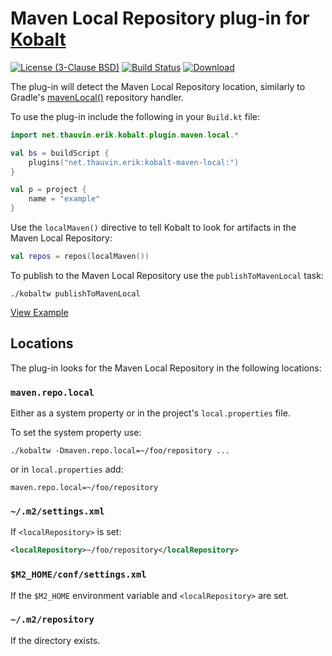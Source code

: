 # Maven Local Repository plug-in for [Kobalt](http://beust.com/kobalt/home/index.html)

[![License (3-Clause BSD)](https://img.shields.io/badge/license-BSD%203--Clause-blue.svg?style=flat-square)](http://opensource.org/licenses/BSD-3-Clause) [![Build Status](https://travis-ci.org/ethauvin/kobalt-maven-local.svg?branch=master)](https://travis-ci.org/ethauvin/kobalt-maven-local) [![Download](https://api.bintray.com/packages/ethauvin/maven/kobalt-maven-local/images/download.svg) ](https://bintray.com/ethauvin/maven/kobalt-maven-local/_latestVersion)

The plug-in will detect the Maven Local Repository location, similarly to Gradle's [mavenLocal()](https://docs.gradle.org/current/dsl/org.gradle.api.artifacts.dsl.RepositoryHandler.html#org.gradle.api.artifacts.dsl.RepositoryHandler:mavenLocal()) repository handler.

To use the plug-in include the following in your `Build.kt` file:

```kotlin
import net.thauvin.erik.kobalt.plugin.maven.local.*

val bs = buildScript {
    plugins("net.thauvin.erik:kobalt-maven-local:")
}

val p = project {
    name = "example"
}
```

Use the `localMaven()` directive to tell Kobalt to look for artifacts in the Maven Local Repository:

```kotlin
val repos = repos(localMaven())
```

To publish to the Maven Local Repository use the `publishToMavenLocal` task:

```
./kobaltw publishToMavenLocal
```

[View Example](https://github.com/ethauvin/kobalt-maven-local/blob/master/example/kobalt/src/Build.kt)

## Locations

The plug-in looks for the Maven Local Repository in the following locations:

### `maven.repo.local`

Either as a system property or in the project's `local.properties` file.

To set the system property use:

```
./kobaltw -Dmaven.repo.local=~/foo/repository ...
```

or in `local.properties` add:

```
maven.repo.local=~/foo/repository 
```

### `~/.m2/settings.xml`

If `<localRepository>` is set:

```xml
<localRepository>~/foo/repository</localRepository>
```

### `$M2_HOME/conf/settings.xml`

If the `$M2_HOME` environment variable and `<localRepository>` are set.

### `~/.m2/repository`

If the directory exists.

